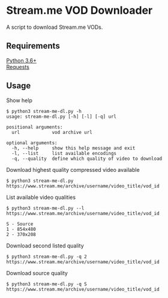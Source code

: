 # Stream.me VOD Downloader
A script to download Stream.me VODs.

## Requirements

[Python 3.6+](python.org)  
[Requests](http://docs.python-requests.org/en/master/)

## Usage

Show help
```console
$ python3 stream-me-dl.py -h 
usage: stream-me-dl.py [-h] [-l] [-q] url

positional arguments:
  url            vod archive url

optional arguments:
  -h, --help     show this help message and exit
  -l, --list     list available encodings
  -q, --quality  define which quality of video to download

```

Download highest quality compressed video available
```console
$ python3 stream-me-dl.py https://www.stream.me/archive/username/video_title/vod_id
```
List available video qualities
```console
$ python3 stream-me-dl.py --l https://www.stream.me/archive/username/video_title/vod_id

S - Source
1 - 854x480
2 - 370x208
```
Download second listed quality
```console
$ python3 stream-me-dl.py -q 2 https://www.stream.me/archive/username/video_title/vod_id
```
Download source quality
```console
$ python3 stream-me-dl.py -q S https://www.stream.me/archive/username/video_title/vod_id

```
